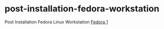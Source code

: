# post-installation-fedora-workstation
Post Installation Fedora Linux Workstation
[Fedora 1](41.md)
